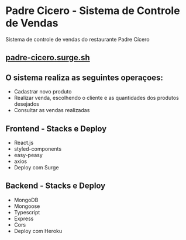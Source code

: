 # Padre Cicero - Sistema de Controle de Vendas
Sistema de controle de vendas do restaurante Padre Cícero

## [padre-cicero.surge.sh](http://padre-cicero.surge.sh/)


## O sistema realiza as seguintes operaçoes:
- Cadastrar novo produto
- Realizar venda, escolhendo o cliente e as quantidades dos produtos desejados
- Consultar as vendas realizadas


## Frontend - Stacks e Deploy
- React.js
- styled-components
- easy-peasy
- axios
- Deploy com Surge

## Backend - Stacks e Deploy
- MongoDB
- Mongoose
- Typescript
- Express
- Cors
- Deploy com Heroku